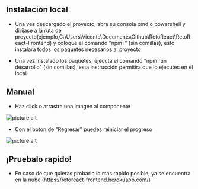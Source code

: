 
Instalación local
------------


* Una vez descargado el proyecto, abra su consola cmd o powershell y diríjase a la ruta de proyecto(ejemplo,C:\Users\Vicente\Documents\Github\RetoReact\RetoReact-Frontend) y coloque el comando "npm i" (sin comillas), esto instalara todos los paquetes necesarios al proyecto

* Una vez instalado los paquetes, ejecuta el comando "npm run desarrollo" (sin comillas), esta instrucción
permitira que lo ejecutes en el local

Manual
------------

* Haz click o arrastra una imagen al componente

![picture alt](https://res.cloudinary.com/hstxgfp2z/image/upload/v1633016191/inst-1_x4s7en.png)

* Con el boton de "Regresar" puedes reiniciar el progreso

![picture alt](https://res.cloudinary.com/hstxgfp2z/image/upload/v1633016192/inst-2_lq6mo7.png)

¡Pruebalo rapido!
------------

* En caso de que quieras probarlo lo más rápido posible, ya se encuentra en la nube (https://retoreact-frontend.herokuapp.com/)
